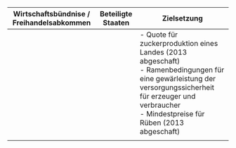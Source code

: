| Wirtschaftsbündnise / Freihandelsabkommen | Beteiligte Staaten | Zielsetzung                                                                                                                                                                                                    |
| ----------------------------------------- | ------------------ | -------------------------------------------------------------------------------------------------------------------------------------------------------------------------------------------------------------- |
|                                           |                    | - Quote für zuckerproduktion eines Landes (2013 abgeschaft)<br>- Ramenbedingungen für eine gewärleistung der versorgungssicherheit für erzeuger und verbraucher<br>- Mindestpreise für Rüben (2013 abgeschaft) |
|                                           |                    |                                                                                                                                                                                                                |
